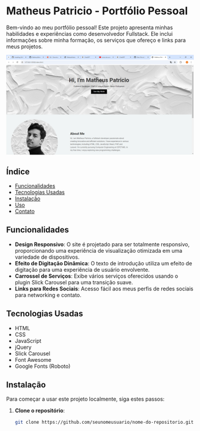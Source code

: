 # Matheus Patricio - Portfólio Pessoal

Bem-vindo ao meu portfólio pessoal! Este projeto apresenta minhas habilidades e experiências como desenvolvedor Fullstack. Ele inclui informações sobre minha formação, os serviços que ofereço e links para meus projetos.

![Profile Picture](file2.png)

## Índice

- [Funcionalidades](#funcionalidades)
- [Tecnologias Usadas](#tecnologias-usadas)
- [Instalação](#instalação)
- [Uso](#uso)
- [Contato](#contato)

## Funcionalidades

- **Design Responsivo**: O site é projetado para ser totalmente responsivo, proporcionando uma experiência de visualização otimizada em uma variedade de dispositivos.
- **Efeito de Digitação Dinâmica**: O texto de introdução utiliza um efeito de digitação para uma experiência de usuário envolvente.
- **Carrossel de Serviços**: Exibe vários serviços oferecidos usando o plugin Slick Carousel para uma transição suave.
- **Links para Redes Sociais**: Acesso fácil aos meus perfis de redes sociais para networking e contato.

## Tecnologias Usadas

- HTML
- CSS
- JavaScript
- jQuery
- Slick Carousel
- Font Awesome
- Google Fonts (Roboto)

## Instalação

Para começar a usar este projeto localmente, siga estes passos:

1. **Clone o repositório**:
   ```bash
   git clone https://github.com/seunomeusuario/nome-do-repositorio.git
